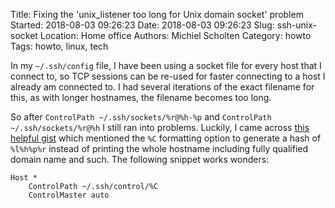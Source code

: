 Title: Fixing the 'unix_listener too long for Unix domain socket' problem
Started: 2018-08-03 09:26:23
Date: 2018-08-03 09:26:23
Slug: ssh-unix-socket
Location: Home office
Authors: Michiel Scholten
Category: howto
Tags: howto, linux, tech

In my `~/.ssh/config` file, I have been using a socket file for every host that I connect to, so TCP sessions can be re-used for faster connecting to a host I already am connected to. I had several iterations of the exact filename for this, as with longer hostnames, the filename becomes too long.

So after `ControlPath ~/.ssh/sockets/%r@%h-%p` and `ControlPath ~/.ssh/sockets/%r@%h` I still ran into problems. Luckily, I came across [this helpful gist](https://gist.github.com/andyvanee/bcf95b1044b80e72b4a42933549a079b) which mentioned the `%C` formatting option to generate a hash of `%l%h%p%r` instead of printing the whole hostname including fully qualified domain name and such. The following snippet works wonders:

    Host *
        ControlPath ~/.ssh/control/%C
        ControlMaster auto
